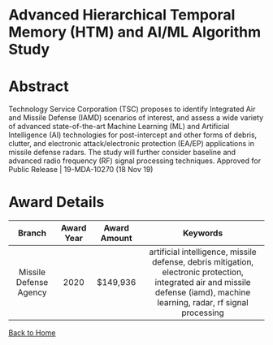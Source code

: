 
Advanced Hierarchical Temporal Memory (HTM) and AI/ML Algorithm Study
=====================================================================

# Abstract


Technology Service Corporation (TSC) proposes to identify Integrated Air and Missile Defense (IAMD) scenarios of interest, and assess a wide variety of advanced state-of-the-art Machine Learning (ML) and Artificial Intelligence (AI) technologies for post-intercept and other forms of debris, clutter, and electronic attack/electronic protection (EA/EP) applications in missile defense radars. The study will further consider baseline and advanced radio frequency (RF) signal processing techniques. Approved for Public Release | 19-MDA-10270 (18 Nov 19)  

# Award Details

|Branch|Award Year|Award Amount|Keywords|
| :---: | :---: | :---: | :---: |
|Missile Defense Agency|2020|$149,936|artificial intelligence, missile defense, debris mitigation, electronic protection, integrated air and missile defense (iamd), machine learning, radar, rf signal processing|
  
  


[Back to Home](https://github.com/chrischow/dod_sbir_awards/CC/#1153)